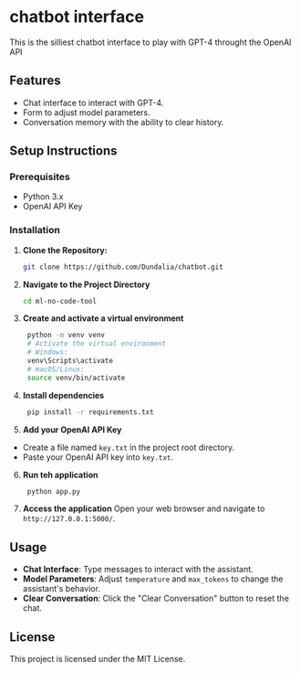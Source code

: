 # chatbot interface

This is the silliest chatbot interface to play with GPT-4 throught the OpenAI API

## Features

- Chat interface to interact with GPT-4.
- Form to adjust model parameters.
- Conversation memory with the ability to clear history.

## Setup Instructions

### Prerequisites

- Python 3.x
- OpenAI API Key

### Installation

1. **Clone the Repository:**

   ```bash
   git clone https://github.com/Dundalia/chatbot.git
   ```

2. **Navigate to the Project Directory**

   ```bash
   cd ml-no-code-tool
   ```

3. **Create and activate a virtual environment**
   ```bash
    python -m venv venv
    # Activate the virtual environment
    # Windows:
    venv\Scripts\activate
    # macOS/Linux:
    source venv/bin/activate
   ```

4. **Install dependencies**
   ```bash
    pip install -r requirements.txt
   ```

5. **Add your OpenAI API Key**
- Create a file named `key.txt` in the project root directory.
- Paste your OpenAI API key into `key.txt`.

6. **Run teh application**
   ```bash
    python app.py
   ```

7. **Access the application**
Open your web browser and navigate to `http://127.0.0.1:5000/`.

## Usage
- **Chat Interface**: Type messages to interact with the assistant.
- **Model Parameters**: Adjust `temperature` and `max_tokens` to change the assistant's behavior.
- **Clear Conversation**: Click the "Clear Conversation" button to reset the chat.

## License
This project is licensed under the MIT License.